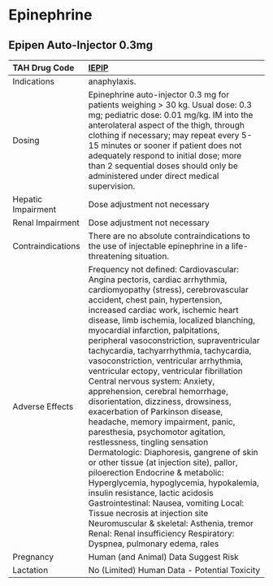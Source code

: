 # Epinephrine

## Epipen Auto-Injector 0.3mg

| TAH Drug Code      | [**IEPIP**](https://www.tahsda.org.tw/drugs/hissearch.php?drug_code=IEPIP)                                                                                                                                                                                                                                                                                                                                                                                                                                                                                                                                                                                                                                                                                                                                                                                                                                                                                                                                                                                                                                                         |
|:-------------------|:-----------------------------------------------------------------------------------------------------------------------------------------------------------------------------------------------------------------------------------------------------------------------------------------------------------------------------------------------------------------------------------------------------------------------------------------------------------------------------------------------------------------------------------------------------------------------------------------------------------------------------------------------------------------------------------------------------------------------------------------------------------------------------------------------------------------------------------------------------------------------------------------------------------------------------------------------------------------------------------------------------------------------------------------------------------------------------------------------------------------------------------|
| Indications        | anaphylaxis.                                                                                                                                                                                                                                                                                                                                                                                                                                                                                                                                                                                                                                                                                                                                                                                                                                                                                                                                                                                                                                                                                                                       |
| Dosing             | Epinephrine auto-injector 0.3 mg for patients weighing > 30 kg. Usual dose: 0.3 mg; pediatric dose: 0.01 mg/kg. IM into the anterolateral aspect of the thigh, through clothing if necessary; may repeat every 5-15 minutes or sooner if patient does not adequately respond to initial dose; more than 2 sequential doses should only be administered under direct medical supervision.                                                                                                                                                                                                                                                                                                                                                                                                                                                                                                                                                                                                                                                                                                                                           |
| Hepatic Impairment | Dose adjustment not necessary                                                                                                                                                                                                                                                                                                                                                                                                                                                                                                                                                                                                                                                                                                                                                                                                                                                                                                                                                                                                                                                                                                      |
| Renal Impairment   | Dose adjustment not necessary                                                                                                                                                                                                                                                                                                                                                                                                                                                                                                                                                                                                                                                                                                                                                                                                                                                                                                                                                                                                                                                                                                      |
| Contraindications  | There are no absolute contraindications to the use of injectable epinephrine in a life-threatening situation.                                                                                                                                                                                                                                                                                                                                                                                                                                                                                                                                                                                                                                                                                                                                                                                                                                                                                                                                                                                                                      |
| Adverse Effects    | Frequency not defined: Cardiovascular: Angina pectoris, cardiac arrhythmia, cardiomyopathy (stress), cerebrovascular accident, chest pain, hypertension, increased cardiac work, ischemic heart disease, limb ischemia, localized blanching, myocardial infarction, palpitations, peripheral vasoconstriction, supraventricular tachycardia, tachyarrhythmia, tachycardia, vasoconstriction, ventricular arrhythmia, ventricular ectopy, ventricular fibrillation Central nervous system: Anxiety, apprehension, cerebral hemorrhage, disorientation, dizziness, drowsiness, exacerbation of Parkinson disease, headache, memory impairment, panic, paresthesia, psychomotor agitation, restlessness, tingling sensation Dermatologic: Diaphoresis, gangrene of skin or other tissue (at injection site), pallor, piloerection Endocrine & metabolic: Hyperglycemia, hypoglycemia, hypokalemia, insulin resistance, lactic acidosis Gastrointestinal: Nausea, vomiting Local: Tissue necrosis at injection site Neuromuscular & skeletal: Asthenia, tremor Renal: Renal insufficiency Respiratory: Dyspnea, pulmonary edema, rales |
| Pregnancy          | Human (and Animal) Data Suggest Risk                                                                                                                                                                                                                                                                                                                                                                                                                                                                                                                                                                                                                                                                                                                                                                                                                                                                                                                                                                                                                                                                                               |
| Lactation          | No (Limited) Human Data - Potential Toxicity                                                                                                                                                                                                                                                                                                                                                                                                                                                                                                                                                                                                                                                                                                                                                                                                                                                                                                                                                                                                                                                                                       |

